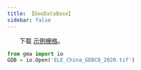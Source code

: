 ```yaml
---
title: 【GeoDataBase】
sidebar: false
---
```


&emsp;　下载 [示例栅格](/Open/ELE_China_GEBCO_2020.tif)。

```python
from gma import io
GDB = io.Open('ELE_China_GEBCO_2020.tif')
```

